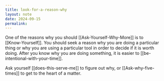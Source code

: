 ```yaml
---
title: look-for-a-reason-why
layout: note
date: 2024-09-15
permalink:
---
```


One of the reasons why you should [[Ask-Yourself-Why-More]] is to [[Know-Yourself]]. You should seek a reason why you are doing a particular thing or why you are using a particular tool in order to decide if it is worth doing. After you know why you are doing something, it is easier to [[be-intentional-with-your-time]].

Ask yourself [[does-this-serve-me]] to figure out why, or [[Ask-why-five-times]] to get to the heart of a matter.

